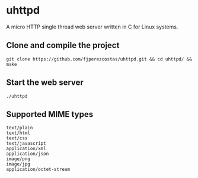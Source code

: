 # uhttpd #

A micro HTTP single thread web server written in C for Linux systems.

## Clone and compile the project ##

`git clone https://github.com/fjperezcostas/uhttpd.git && cd uhttpd/ && make`

## Start the web server ##

`./uhttpd`

## Supported MIME types ##

```
text/plain
text/html
text/css
text/javascript
application/xml
application/json
image/png
image/jpg
application/octet-stream
```
